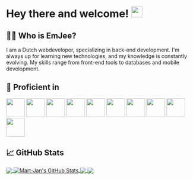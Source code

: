 # Hey there and welcome! <img src="https://raw.githubusercontent.com/EmJee1/EmJee1/master/wave.gif" width="30px">

## 👦🏻 Who is EmJee?
I am a Dutch webdeveloper, specializing in
back-end development. I'm always up for learning
new technologies, and my knowledge is constantly
evolving. My skills range from front-end tools to
databases and mobile development.

<!--
<a href="https://www.mart-jan.nl/">My website</a>
-->

## 🔧 Proficient in
<code><img height="50" src="https://www.vectorlogo.zone/logos/typescriptlang/typescriptlang-icon.svg"></code>
<code><img height="50" src="https://www.vectorlogo.zone/logos/nodejs/nodejs-icon.svg"></code>
<code><img height="50" src="https://www.vectorlogo.zone/logos/reactjs/reactjs-icon.svg"></code>
<code><img height="50" src="https://www.vectorlogo.zone/logos/vuejs/vuejs-icon.svg"></code>
<code><img height="50" src="https://www.vectorlogo.zone/logos/golang/golang-icon.svg"></code>
<code><img height="50" src="https://www.vectorlogo.zone/logos/google_cloud/google_cloud-icon.svg"></code>
<code><img height="50" src="https://www.vectorlogo.zone/logos/firebase/firebase-icon.svg"></code>
<code><img height="50" src="https://www.vectorlogo.zone/logos/mongodb/mongodb-icon.svg"></code>
<code><img height="50" src="https://www.vectorlogo.zone/logos/mysql/mysql-icon.svg"></code>
<code><img height="50" src="https://www.vectorlogo.zone/logos/docker/docker-icon.svg"></code>

## &#x1f4c8; GitHub Stats

<!--
If stats are broken, replace base-url with another host

List of hosts: https://github.com/PencilNavigator/readme-stats-URL/blob/main/URL.md
Original: https://github-readme-stats.vercel.app
Fallback: https://readme-stats.clckblog.space
-->

<a href="https://github.com/EmJee1">
  <img align="center" src="https://readme-stats.clckblog.space/api/top-langs/?username=EmJee1&title_color=ffffff&text_color=c9cacc&icon_color=2bbc8a&bg_color=1d1f21&langs_count=3" />
</a>
<a href="https://github.com/EmJee1">
  <img align="center" src="https://readme-stats.clckblog.space/api?username=EmJee1&show_icons=true&line_height=27&count_private=true&title_color=ffffff&text_color=c9cacc&icon_color=2bbc8a&bg_color=1d1f21" alt="Mart-Jan's GitHub Stats" />
</a>

<a href="https://github.com/EmJee1/the-cocktail-collective">
  <img align="center" src="https://readme-stats.clckblog.space/api/pin/?username=EmJee1&repo=the-cocktail-collective&title_color=ffffff&text_color=c9cacc&icon_color=2bbc8a&bg_color=1d1f21" />
</a>

<a href="https://github.com/EmJee1/poweramp-desktop">
  <img align="center" src="https://readme-stats.clckblog.space/api/pin/?username=EmJee1&repo=poweramp-desktop&title_color=ffffff&text_color=c9cacc&icon_color=2bbc8a&bg_color=1d1f21" />
</a>

<!-- links to social media icons -->

<!-- icons with padding -->

[1.1]: http://i.imgur.com/tXSoThF.png (twitter icon with padding)
[2.1]: http://i.imgur.com/0o48UoR.png (github icon with padding)

<!-- icons without padding -->

[1.2]: http://i.imgur.com/wWzX9uB.png (twitter icon without padding)
[2.2]: http://i.imgur.com/9I6NRUm.png (github icon without padding)
[3.2]: https://raw.githubusercontent.com/MartinHeinz/MartinHeinz/master/linkedin-3-16.png (LinkedIn icon without padding)


<!-- links to your social media accounts -->

[1]: https://twitter.com/EmJeeYT
[2]: https://github.com/EmJee1
[3]: https://www.linkedin.com/in/mart-jan-roeleveld/
